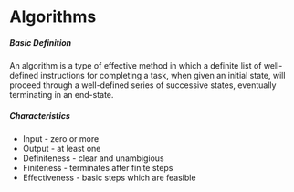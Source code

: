 # Algorithms

##### Basic Definition
An algorithm is a type of effective method in which a definite list of well-defined instructions for completing a task, when given an initial state, will proceed through a well-defined series of successive states, eventually terminating in an end-state.

##### Characteristics
* Input - zero or more
* Output - at least one
* Definiteness - clear and unambigious
* Finiteness - terminates after finite steps
* Effectiveness - basic steps which are feasible